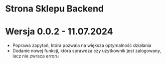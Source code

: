 # Strona Sklepu Backend

# Wersja 0.0.2 - 11.07.2024

- Poprawa zapytań, która pozwala na większa optymalność działania
- Dodanie nowej funkcji, która sprawdza czy użytkownik jest zalogowany, lecz nie zwraca erroru